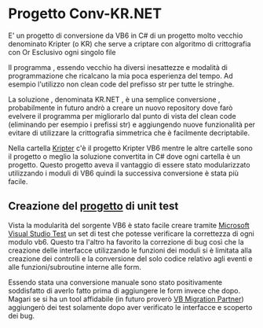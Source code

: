 Progetto Conv-KR.NET
====================

E' un progetto di conversione da VB6 in C# di un progetto molto vecchio denominato Kripter (o KR) che serve a criptare con algoritmo di crittografia con Or Esclusivo ogni singolo file

Il programma , essendo vecchio ha diversi inesattezze e modalità di programmazione che ricalcano la mia poca esperienza del tempo. Ad esempio l'utilizzo non clean code del prefisso str per tutte le stringhe.

La soluzione , denominata KR.NET , è una semplice conversione , probabilmente in futuro andrò a creare un nuovo repository dove farò evelvere il programma per migliorarlo dal punto di vista del clean code (eliminando per esempio i prefissi str) e aggiungendo nuove funzionalità per evitare di utilizzare la crittografia simmetrica che è facilmente decriptabile.

Nella cartella [Kripter](Kripter) c'è il progetto Kripter VB6 mentre le altre cartelle sono il progetto o meglio la soluzione convertita in C# dove ogni cartella è un progetto.
Questo progetto aveva il vantaggio di essere stato modularizzato utilizzando i moduli di VB6 quindi la successiva conversione è stata più facile.

Creazione del [progetto](KR.NET/KRTest) di unit test
-------------------------------------------------

Vista la modularità del sorgente VB6 è stato facile creare tramite [Microsoft Visual Studio Test](https://docs.microsoft.com/it-it/visualstudio/test/using-microsoft-visualstudio-testtools-unittesting-members-in-unit-tests?view=vs-2022) un set di test che potesse verificare la correttezza di ogni modulo vb6.
Questo tra l'altro ha favorito la correzione di bug così che la creazione delle interfacce utilizzando le funzioni dei moduli si è limitata alla creazione dei controlli e la conversione del solo codice relativo agli eventi e alle funzioni/subroutine interne alle form.

Essendo stata una conversione manuale sono stato positivamente soddisfatto di averlo fatto prima di aggiungere le form invece che dopo. Magari se si ha un tool affidabile (in futuro proverò [VB Migration Partner](https://www.vbmigration.com/)) aggiungerò dei test solamente dopo aver verificato le interfacce e scoperto dei bug.
